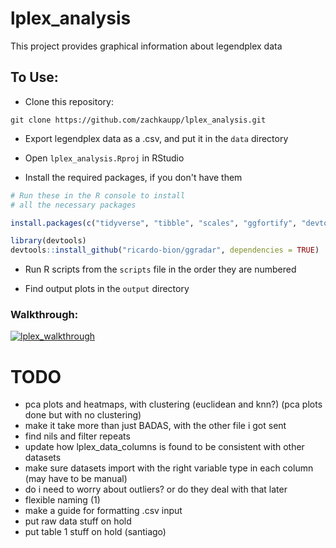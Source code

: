 # lplex_analysis

This project provides graphical information about legendplex data

## To Use:

- Clone this repository:
```
git clone https://github.com/zachkaupp/lplex_analysis.git
```

- Export legendplex data as a .csv, and put it in the `data` directory

- Open `lplex_analysis.Rproj` in RStudio

- Install the required packages, if you don't have them
```r
# Run these in the R console to install
# all the necessary packages

install.packages(c("tidyverse", "tibble", "scales", "ggfortify", "devtools", "cluster", "crayon"))

library(devtools)
devtools::install_github("ricardo-bion/ggradar", dependencies = TRUE)
```

- Run R scripts from the `scripts` file in the order they are numbered

- Find output plots in the `output` directory

### Walkthrough:
[![lplex_walkthrough](http://img.youtube.com/vi/Aqx3z4Fg1aw/0.jpg)](http://www.youtube.com/watch?v=Aqx3z4Fg1aw)


# TODO
- pca plots and heatmaps, with clustering (euclidean and knn?) (pca plots done but with no clustering)
- make it take more than just BADAS, with the other file i got sent
- find nils and filter repeats
- update how lplex_data_columns is found to be consistent with other datasets
- make sure datasets import with the right variable type in each column (may have to be manual)
- do i need to worry about outliers? or do they deal with that later
- flexible naming (1)
- make a guide for formatting .csv input
- put raw data stuff on hold
- put table 1 stuff on hold (santiago)

